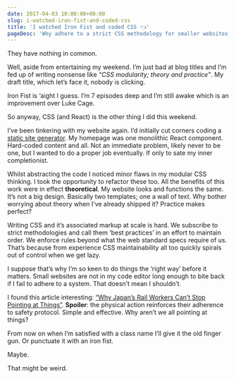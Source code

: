 ```yaml
---
date: 2017-04-03 10:00:00+00:00
slug: i-watched-iron-fist-and-coded-css
title: 'I watched Iron Fist and coded CSS 👈'
pageDesc: 'Why adhere to a strict CSS methodology for smaller websites when they don’t bite back?'
---
```


They have nothing in common.

Well, aside from entertaining my weekend. I’m just bad at blog titles and I’m fed up of writing nonsense like _“CSS modularity; theory and practice”_. My draft title, which let’s face it, nobody is clicking.

Iron Fist is ‘aight I guess. I’m 7 episodes deep and I’m still awake which is an improvement over Luke Cage.

So anyway, CSS (and React) is the other thing I did this weekend.

I’ve been tinkering with my website again. I’d initially cut corners coding a [static site generator](/2017/02/13/react-as-a-static-site-generator/). My homepage was one monolithic React component. Hard-coded content and all. Not an immediate problem, likely never to be one, but I wanted to do a proper job eventually. If only to sate my inner completionist.

Whilst abstracting the code I noticed minor flaws in my modular CSS thinking. I took the opportunity to refactor these too. All the benefits of this work were in effect **theoretical**. My website looks and functions the same. It’s not a big design. Basically two templates; one a wall of text. Why bother worrying about theory when I’ve already shipped it? Practice makes perfect?

Writing CSS and it’s associated markup at scale is hard. We subscribe to strict methodologies and call them ‘best practices’ in an effort to maintain order. We enforce rules beyond what the web standard specs require of us. That’s because from experience CSS maintainability all too quickly spirals out of control when we get lazy.

I suppose that’s why I’m so keen to do things the ‘right way’ before it matters. Small websites are not in my code editor long enough to bite back if I fail to adhere to a system. That doesn’t mean I shouldn’t.

I found this article interesting: [“Why Japan’s Rail Workers Can’t Stop Pointing at Things”](http://www.atlasobscura.com/articles/pointing-and-calling-japan-trains). **Spoiler**: the physical action reinforces their adherence to safety protocol. Simple and effective. Why aren’t we all pointing at things?

From now on when I’m satisfied with a class name I’ll give it the old finger gun. Or punctuate it with an iron fist.

Maybe.

That might be weird.
